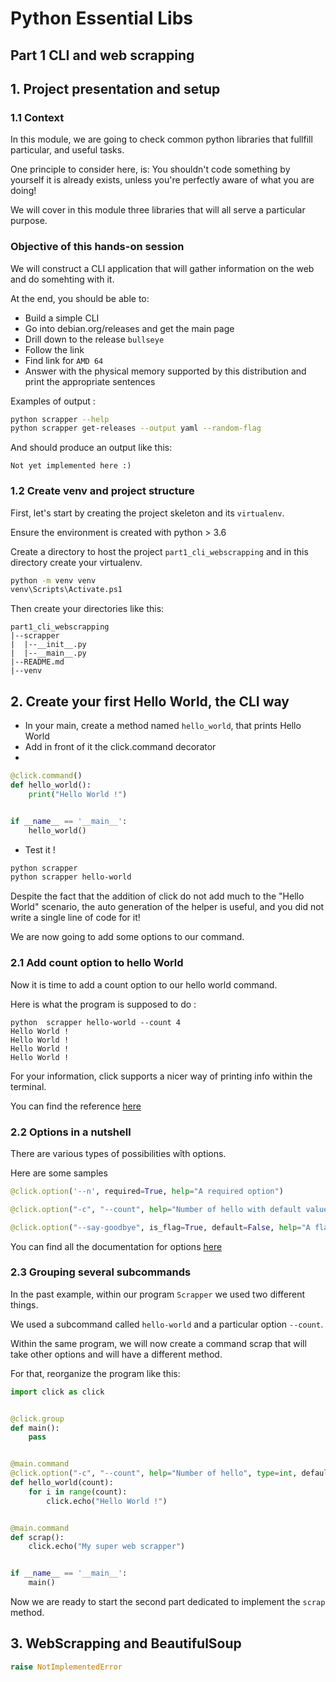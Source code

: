 # Python Essential Libs
## Part 1 CLI and web scrapping

## 1. Project presentation and setup

### 1.1 Context
In this module, we are going to check common python libraries that fullfill particular, and useful tasks. 

One principle to consider here, is: You shouldn't code something by yourself it is already exists, unless you're
perfectly aware of what you are doing!

We will cover in this module three libraries that will all serve a particular purpose. 

### Objective of this hands-on session

We will construct a CLI application that will gather information on the web and do somehting with it.

At the end, you should be able to:
- Build a simple CLI
- Go into debian.org/releases and get the main page
- Drill down to the release ```bullseye```
- Follow the link
- Find link for ```AMD 64```
- Answer with the physical memory supported by this distribution and print the appropriate sentences

Examples of output :

```bash
python scrapper --help
python scrapper get-releases --output yaml --random-flag
```

And should produce an output like this: 

```
Not yet implemented here :)
```

### 1.2 Create venv and project structure

First, let's start by creating the project skeleton and its ```virtualenv```.

Ensure the environment is created with python > 3.6

Create a directory to host the project ```part1_cli_webscrapping``` and in this directory create your virtualenv.

```bash
python -m venv venv
venv\Scripts\Activate.ps1
```

Then create your directories like this:

```
part1_cli_webscrapping
|--scrapper
|  |--__init__.py
|  |--__main__.py
|--README.md
|--venv
```

## 2. Create your first Hello World, the CLI way

- In your main, create a method named ```hello_world```, that prints Hello World
- Add in front of it the click.command decorator
- 
```python
@click.command()
def hello_world():
    print("Hello World !")


if __name__ == '__main__':
    hello_world()

```

- Test it !

```bash
python scrapper
python scrapper hello-world
```

Despite the fact that the addition of click do not add much to the "Hello World" scenario, 
the auto generation of the helper is useful, and you did not write a single line of code for it!

We are now going to add some options to our command. 

### 2.1 Add count option to hello World

Now it is time to add a count option to our hello world command. 

Here is what the program is supposed to do : 
```
python  scrapper hello-world --count 4
Hello World !
Hello World !
Hello World !
Hello World !
```

For your information, click supports a nicer way of printing info within the terminal. 

You can find the reference [here](https://click.palletsprojects.com/en/8.1.x/utils/#printing-to-stdout)

### 2.2 Options in a nutshell
There are various types of possibilities wîth options. 

Here are some samples

```python
@click.option('--n', required=True, help="A required option")
```

```python
@click.option("-c", "--count", help="Number of hello with default value", type=int, default=2)
```

```python
@click.option("--say-goodbye", is_flag=True, default=False, help="A flag has no argument it is a boolean value. Here we could replace hello by goodbye")
```

You can find all the documentation for options [here](https://click.palletsprojects.com/en/8.1.x/options/)

### 2.3 Grouping several subcommands

In the past example, within our program ```Scrapper``` we used two different things.

We used a subcommand called ```hello-world``` and a particular option ```--count```.

Within the same program, we will now create a command scrap that will take other options and will have a different method. 

For that, reorganize the program like this:

```python
import click as click


@click.group
def main():
    pass


@main.command
@click.option("-c", "--count", help="Number of hello", type=int, default=2)
def hello_world(count):
    for i in range(count):
        click.echo("Hello World !")


@main.command
def scrap():
    click.echo("My super web scrapper")


if __name__ == '__main__':
    main()

```

Now we are ready to start the second part dedicated to implement the ```scrap``` method.

## 3. WebScrapping and BeautifulSoup

```python
raise NotImplementedError
```



